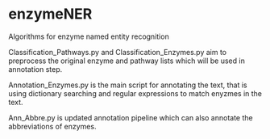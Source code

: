 # enzymeNER
Algorithms for enzyme named entity recognition

Classification_Pathways.py and Classification_Enzymes.py aim to preprocess the original enzyme and pathway lists which will be used in annotation step.

Annotation_Enzymes.py is the main script for annotating the text, that is using dictionary searching and regular expressions to match enyzmes in the text.

Ann_Abbre.py is updated annotation pipeline which can also annotate the abbreviations of enzymes.
